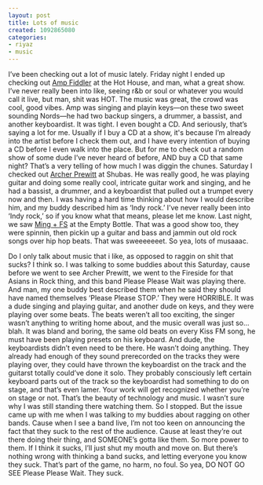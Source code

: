 ```yaml
---
layout: post
title: Lots of music
created: 1092865080
categories:
- riyaz
- music
---
```

I’ve been checking out a lot of music lately. Friday night I ended up checking out [Amp Fiddler](http://www.ampfiddler.com/) at the Hot House, and man, what a great show. I’ve never really been into like, seeing r&b or soul or whatever you would call it live, but man, shit was HOT. The music was great, the crowd was cool, good vibes. Amp was singing and playin keys—on these two sweet sounding Nords—he had two backup singers, a drummer, a bassist, and another keyboardist. It was tight. I even bought a CD. And seriously, that’s saying a lot for me. Usually if I buy a CD at a show, it's because I’m already into the artist before I check them out, and I have every intention of buying a CD before I even walk into the place. But for me to check out a random show of some dude I’ve never heard of before, AND buy a CD that same night? That’s a very telling of how much I was diggin the chunes. Saturday I checked out [Archer Prewitt](http://www.carrottoprecords.com/artists/archer/) at Shubas. He was really good, he was playing guitar and doing some really cool, intricate guitar work and singing, and he had a bassist, a drummer, and a keyboardist that pulled out a trumpet every now and then. I was having a hard time thinking about how I would describe him, and my buddy described him as ‘Indy rock.’ I’ve never really been into ‘Indy rock,’ so if you know what that means, please let me know. Last night, we saw [Ming + FS](http://www.mingandfs.com/) at the Empty Bottle. That was a good show too, they were spinnin, then pickin up a guitar and bass and jammin out old rock songs over hip hop beats. That was sweeeeeeet. So yea, lots of musaaac.

Do I only talk about music that i like, as opposed to raggin on shit that sucks? I think so. I was talking to some buddies about this Saturday, cause before we went to see Archer Prewitt, we went to the Fireside for that Asians in Rock thing, and this band Please Please Wait was playing there. And man, my one buddy best described them when he said they should have named themselves ‘Please Please STOP.’ They were HORRIBLE. It was a dude singing and playing guitar, and another dude on keys, and they were playing over some beats. The beats weren’t all too exciting, the singer wasn’t anything to writing home about, and the music overall was just so... blah. It was bland and boring, the same old beats on every Kiss FM song, he must have been playing presets on his keyboard. And dude, the keyboardists didn’t even need to be there. He wasn’t doing anything. They already had enough of they sound prerecorded on the tracks they were playing over, they could have thrown the keyboardist on the track and the guitarst totally could’ve done it solo. They probably consciously left certain keyboard parts out of the track so the keyboardist had something to do on stage, and that’s even lamer. Your work will get recognized whether you’re on stage or not. That’s the beauty of technology and music. I wasn’t sure why I was still standing there watching them. So I stopped. But the issue came up with me when I was talking to my buddies about ragging on other bands. Cause when I see a band live, I’m not too keen on announcing the fact that they suck to the rest of the audience. Cause at least they’re out there doing their thing, and SOMEONE’s gotta like them. So more power to them. If I think it sucks, I’ll just shut my mouth and move on. But there’s nothing wrong with thinking a band sucks, and letting everyone you know they suck. That’s part of the game, no harm, no foul. So yea, DO NOT GO SEE Please Please Wait. They suck.

